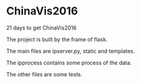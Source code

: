 # ChinaVis2016
21 days to get ChinaVis2016

The project is built by the frame of flask.

The main files are ipserver.py, static and templates.

The ipprocess contains some process of the data.

The other files are some tests.
